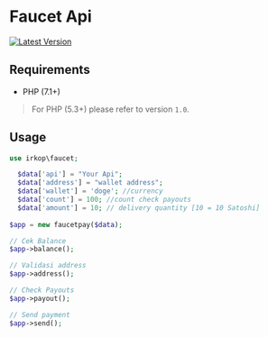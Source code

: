 Faucet Api
===============

[![Latest Version](https://packagist.org/packages/irkop/faucet)](https://packagist.org/packages/irkop/faucet)

Requirements
------------

 * PHP (7.1+)

> For PHP (5.3+) please refer to version `1.0`.


Usage
-----

```php
use irkop\faucet;

  $data['api'] = "Your Api";
  $data['address'] = "wallet address";
  $data['wallet'] = 'doge'; //currency 
  $data['count'] = 100; //count check payouts 
  $data['amount'] = 10; // delivery quantity [10 = 10 Satoshi]
  
$app = new faucetpay($data);

// Cek Balance
$app->balance();

// Validasi address 
$app->address();

// Check Payouts
$app->payout();

// Send payment  
$app->send();

```

